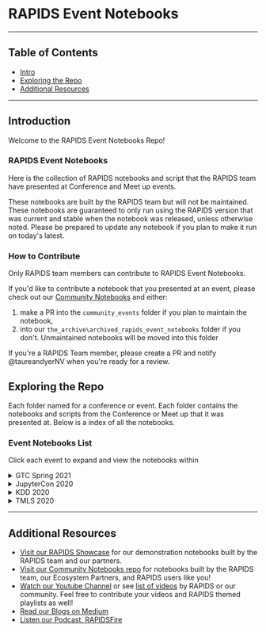 # RAPIDS Event Notebooks
---
## Table of Contents
* [Intro](#intro)
* [Exploring the Repo](#exploring)
* [Additional Resources](#more)
  
---

## Introduction <a name="intro"></a>

Welcome to the RAPIDS Event Notebooks Repo!

### RAPIDS Event Notebooks
Here is the collection of RAPIDS notebooks and script that the RAPIDS team have presented at Conference and Meet up events.

These notebooks are built by the RAPIDS team but will not be maintained.  These notebooks are guaranteed to only run using the RAPIDS version that was current and stable when the notebook was released, unless otherwise noted. Please be prepared to update any notebook if you plan to make it run on today's latest.
 

### How to Contribute <a name="contributing"></a>

Only RAPIDS team members can contribute to RAPIDS Event Notebooks.  

If you'd like to contribute a notebook that you presented at an event, please check out our [Community Notebooks](https://github.com/rapidsai-community/notebooks-contrib) and either:
1. make a PR into the `community_events` folder if you plan to maintain the notebook, 
1. into our `the_archive\archived_rapids_event_notebooks` folder if you don't.  Unmaintained notebooks will be moved into this folder 

If you're a RAPIDS Team member, please create a PR and notify @taureandyerNV when you're ready for a review.

## Exploring the Repo <a name="exploring"></a>

Each folder named for a conference or event.  Each folder contains the notebooks and scripts from the Conference or Meet up that it was presented at.  Below is a index of all the notebooks.

### Event Notebooks List
Click each event to expand and view the notebooks within

<details>
  <summary>GTC Spring 2021</summary>
  
  * [Link to Folder](event_notebooks/GTC_2021/credit_scorecard) 
    * [WOESC Demo Vehicle Data](event_notebooks/GTC_2021/credit_scorecard/cpu/woesc_demo_vehicle_data.ipynb) 
    * [XGBSC Demo Vehicle Data](event_notebooks/GTC_2021/credit_scorecard/cpu/xgbsc_demo_vehicle_data.ipynb)

</details>

<details>
  <summary>JupyterCon 2020</summary>  
 
  * [Link to Folder](event_notebooks/JupyterCon_2020_RAPIDSViz)
    * [00 Index and Introduction](event_notebooks/JupyterCon_2020_RAPIDSViz/00%20Index%20and%20Introduction.ipynb) 
    * [01 Data Inspection and Validation](event_notebooks/JupyterCon_2020_RAPIDSViz/01%20Data%20Inspection%20and%20Validation.ipynb)
    * [02 Exploratory Data Visualization](event_notebooks/JupyterCon_2020_RAPIDSViz/02%20Exploratory%20Data%20Visualization.ipynb)
    * [03 Data Analysis with Visual Analytics](event_notebooks/JupyterCon_2020_RAPIDSViz/03%20Data%20Analysis%20with%20Visual%20Analytics.ipynb) 
    * [04 Explanatory Data Visualization.ipynb](event_notebooks/JupyterCon_2020_RAPIDSViz/04%20Explanatory%20Data%20Visualization.ipynb)

</details>

<details>
  <summary>KDD 2020</summary>
  
  * [Link to Folder](event_notebooks/KDD_2020)
    * [Seattle Parking Notebooks](event_notebooks/KDD_2020/notebooks/parking/)
      * [1) RAPIDS Seattle Parking](event_notebooks/KDD_2020/notebooks/parking/codes/1_rapids_seattleParking.ipynb) 
      * [2) RAPIDS Seattle Parking Graph](event_notebooks/KDD_2020/notebooks/parking/codes/2_rapids_seattleParking_graph.ipynb)
      * [3) RAPIDS Seattle Parking Nodes](event_notebooks/KDD_2020/notebooks/parking/codes/3_rapids_seattleParking_parkingNodes.ipynb)
    * [Rossmann Store Sales Example](event_notebooks/KDD_2020/notebooks/nvtabular/rossmann-store-sales-example.ipynb) 
    * [cyBERT Training Inference](event_notebooks/KDD_2020/notebooks/cybert/cyBERT_training_inference.ipynb)
    * [NYCTaxi Notebooks](event_notebooks/KDD_2020/notebooks/Taxi)
      * [NYCTaxi](event_notebooks/KDD_2020/notebooks/Taxi/NYCTax.ipynb)
    * [Single-Cell RNA-seq Analytics](event_notebooks/KDD_2020/notebooks/Lungs)
      * [RAPIDS & Scanpy Single-Cell RNA-seq Workflow](event_notebooks/KDD_2020/notebooks/Lungs/hlca_lung_gpu_analysis.ipynb)

</details>

<details>
  <summary>TMLS 2020</summary>
  
  * [Link to Folder](event_notebooks/TMLS_2020/notebooks/Taxi)
    * [Overview-Taxi](event_notebooks/TMLS_2020/notebooks/Taxi/Overview-Taxi.ipynb)

</details>

---

## Additional Resources <a name="more"></a>
- [Visit our RAPIDS Showcase](https://github.com/rapidsai-community/showcase) for our demonstration notebooks built by the RAPIDS team and our partners.
- [Visit our Community Notebooks repo](https://github.com/rapidsai-community/notebooks-contrib) for notebooks built by the RAPIDS team, our Ecosystem Partners, and RAPIDS users like you!
- [Watch our Youtube Channel](https://www.youtube.com/channel/UCsoi4wfweA3I5FsPgyQnnqw/featured?view_as=subscriber) or see [list of videos](multimedia_links.md) by RAPIDS or our community.  Feel free to contribute your videos and RAPIDS themed playlists as well!
- [Read our Blogs on Medium](https://medium.com/rapids-ai/)
- [Listen our Podcast, RAPIDSFire](https://anchor.fm/rapidsfire)
